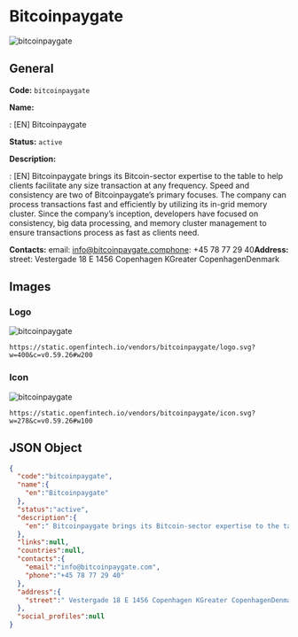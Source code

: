 
# Bitcoinpaygate 
![bitcoinpaygate](https://static.openfintech.io/vendors/bitcoinpaygate/logo.svg?w=400&c=v0.59.26#w200)  

## General 
 
**Code:** `bitcoinpaygate` 
 
**Name:** 
 
:	[EN] Bitcoinpaygate 
 
**Status:** `active` 
 
**Description:** 
 
: [EN]  Bitcoinpaygate brings its Bitcoin-sector expertise to the table to help clients facilitate any size transaction at any frequency. Speed and consistency are two of Bitcoinpaygate’s primary focuses. The company can process transactions fast and efficiently by utilizing its in-grid memory cluster. Since the company’s inception, developers have focused on consistency, big data processing, and memory cluster management to ensure transactions process as fast as clients need.  
 
**Contacts:** 
email: info@bitcoinpaygate.comphone: +45 78 77 29 40**Address:** 
street:  Vestergade 18 E 1456 Copenhagen KGreater CopenhagenDenmark  

## Images 

### Logo 
 
![bitcoinpaygate](https://static.openfintech.io/vendors/bitcoinpaygate/logo.svg?w=400&c=v0.59.26#w200)  

```
https://static.openfintech.io/vendors/bitcoinpaygate/logo.svg?w=400&c=v0.59.26#w200
```  

### Icon 
 
![bitcoinpaygate](https://static.openfintech.io/vendors/bitcoinpaygate/icon.svg?w=278&c=v0.59.26#w100)  

```
https://static.openfintech.io/vendors/bitcoinpaygate/icon.svg?w=278&c=v0.59.26#w100
```  

## JSON Object 

```json
{
  "code":"bitcoinpaygate",
  "name":{
    "en":"Bitcoinpaygate"
  },
  "status":"active",
  "description":{
    "en":" Bitcoinpaygate brings its Bitcoin-sector expertise to the table to help clients facilitate any size transaction at any frequency. Speed and consistency are two of Bitcoinpaygate\u2019s primary focuses. The company can process transactions fast and efficiently by utilizing its in-grid memory cluster. Since the company\u2019s inception, developers have focused on consistency, big data processing, and memory cluster management to ensure transactions process as fast as clients need. "
  },
  "links":null,
  "countries":null,
  "contacts":{
    "email":"info@bitcoinpaygate.com",
    "phone":"+45 78 77 29 40"
  },
  "address":{
    "street":" Vestergade 18 E 1456 Copenhagen KGreater CopenhagenDenmark "
  },
  "social_profiles":null
}
```  
